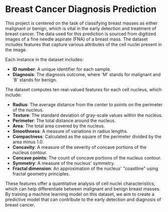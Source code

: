 # Breast Cancer Diagnosis Prediction

This project is centered on the task of classifying breast masses as either malignant or benign, which is vital in the early detection and treatment of breast cancer. The data used for this prediction is sourced from digitized images of a fine needle aspirate (FNA) of a breast mass. The dataset includes features that capture various attributes of the cell nuclei present in the image.

Each instance in the dataset includes:

- **ID number**: A unique identifier for each sample.
- **Diagnosis**: The diagnosis outcome, where 'M' stands for malignant and 'B' stands for benign.

The dataset computes ten real-valued features for each cell nucleus, which include:

- **Radius**: The average distance from the center to points on the perimeter of the nucleus.
- **Texture**: The standard deviation of gray-scale values within the nucleus.
- **Perimeter**: The total distance around the nucleus.
- **Area**: The total area covered by the nucleus.
- **Smoothness**: A measure of variations in radius lengths.
- **Compactness**: Calculated as the square of the perimeter divided by the area minus 1.0.
- **Concavity**: A measure of the severity of concave portions of the nucleus contour.
- **Concave points**: The count of concave portions of the nucleus contour.
- **Symmetry**: A measure of the nucleus' symmetry.
- **Fractal dimension**: An approximation of the nucleus' "coastline" using fractal geometry principles.

These features offer a quantitative analysis of cell nuclei characteristics, which can help differentiate between malignant and benign breast masses. By training a machine learning model on this dataset, we aim to create a predictive model that can contribute to the early detection and diagnosis of breast cancer.
